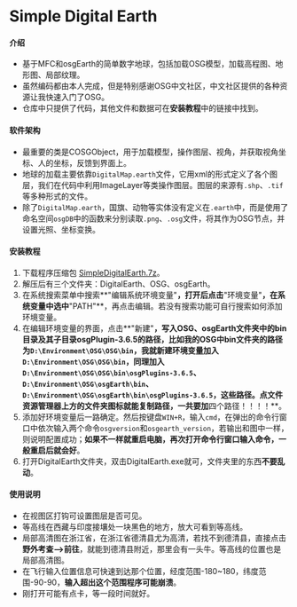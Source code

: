 # Simple Digital Earth

#### 介绍

- 基于MFC和osgEarth的简单数字地球，包括加载OSG模型，加载高程图、地形图、局部纹理。
- 虽然编码都由本人完成，但是特别感谢OSG中文社区，中文社区提供的各种资源让我快速入门了OSG。
- 仓库中只提供了代码，其他文件和数据可在**安装教程**中的链接中找到。

#### 软件架构
- 最重要的类是COSGObject，用于加载模型，操作图层、视角，并获取视角坐标、人的坐标，反馈到界面上。
- 地球的加载主要依靠`DigitalMap.earth`文件，它用xml的形式定义了各个图层，我们在代码中利用ImageLayer等类操作图层。图层的来源有`.shp`、`.tif`等多种形式的文件。
- 除了`DigitalMap.earth`，国旗、动物等实体没有定义在`.earth`中，而是使用了命名空间`osgDB`中的函数来分别读取`.png`、`.osg`文件，将其作为OSG节点，并设置光照、坐标变换。


#### 安装教程

1. 下载程序压缩包 [SimpleDigitalEarth.7z](http://www.11d-beyonder.top/download/index.html)。
2. 解压后有三个文件夹：DigitalEarth、OSG、osgEarth。
3. 在系统搜索菜单中搜索**"编辑系统环境变量"**，打开后点击**"环境变量"**，在系统变量中选中**"PATH"**，再点击编辑。若没有搜索功能可自行搜索如何添加环境变量。
4. 在编辑环境变量的界面，点击**"新建"**，写入OSG、osgEarth文件夹中的bin目录及其子目录osgPlugin-3.6.5的路径，比如我的OSG中bin文件夹的路径为`D:\Environment\OSG\OSG\bin`，我就新建环境变量加入`D:\Environment\OSG\OSG\bin`，同理加入`D:\Environment\OSG\OSG\bin\osgPlugins-3.6.5`、`D:\Environment\OSG\osgEarth\bin`、`D:\Environment\OSG\osgEarth\bin\osgPlugins-3.6.5`，这些路径。点文件资源管理器上方的文件夹图标就能复制路径，一共要加**四个路径！！！！**。
5. 添加好环境变量后一路确定。然后按键盘`WIN+R`，输入`cmd`，在弹出的命令行窗口中依次输入两个命令`osgversion`和`osgearth_version`，若输出和图中一样，则说明配置成功；**如果不一样就重启电脑，再次打开命令行窗口输入命令，一般重启后就会好**。
6. 打开DigitalEarth文件夹，双击DigitalEarth.exe就可，文件夹里的东西**不要乱动**。

#### 使用说明

- 在视图区打钩可设置图层是否可见。
- 等高线在西藏与印度接壤处一块黑色的地方，放大可看到等高线。
- 局部高清图在浙江省，在浙江省德清县尤为高清，若找不到德清县，直接点击**野外考查-->前往**，就能到德清县附近，那里会有一头牛。等高线的位置也是局部高清图。
- 在飞行输入位置信息可快速到达那个位置，经度范围-180~180，纬度范围-90-90，**输入超出这个范围程序可能崩溃**。
- 刚打开可能有点卡，等一段时间就好。
